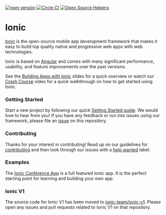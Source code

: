 [![npm version](https://badge.fury.io/js/ionic-angular.svg)](https://badge.fury.io/js/ionic-angular)
[![Circle CI](https://circleci.com/gh/ionic-team/ionic.svg?style=shield&circle-token=:circle-token)](https://circleci.com/gh/ionic-team/ionic)
[![Open Source Helpers](https://www.codetriage.com/ionic-team/ionic/badges/users.svg)](https://www.codetriage.com/ionic-team/ionic)

# Ionic

[Ionic](https://ionicframework.com/) is the open-source mobile app development framework that makes it easy to
build top quality native and progressive web apps with web technologies.

Ionic is based on [Angular](https://angular.io/) and comes with many significant performance, usability, and
feature improvements over the past versions.

See the [Building Apps with Ionic](https://adamdbradley.github.io/building-with-ionic2) slides for a quick
overview or watch our [Crash Course](https://youtu.be/O2WiI9QrS5s) video for a quick walkthrough on how to get
started using Ionic.

### Getting Started

Start a new project by following our quick [Getting Started guide](https://ionicframework.com/getting-started/).
We would love to hear from you! If you have any feedback or run into issues using our framework, please file
an [issue](https://github.com/ionic-team/ionic/issues/new) on this repository.

### Contributing

Thanks for your interest in contributing! Read up on our guidelines for
[contributing](https://github.com/ionic-team/ionic/blob/master/.github/CONTRIBUTING.md)
and then look through our issues with a [help wanted](https://github.com/ionic-team/ionic/issues?q=is%3Aopen+is%3Aissue+label%3A%22help+wanted%22)
label.

### Examples

The [Ionic Conference App](https://github.com/ionic-team/ionic-conference-app) is a full featured Ionic app.
It is the perfect starting point for learning and building your own app.

### Ionic V1

The source code for Ionic V1 has been moved to [ionic-team/ionic-v1](https://github.com/ionic-team/ionic-v1).
Please open any issues and pull requests related to Ionic V1 on that repository.

